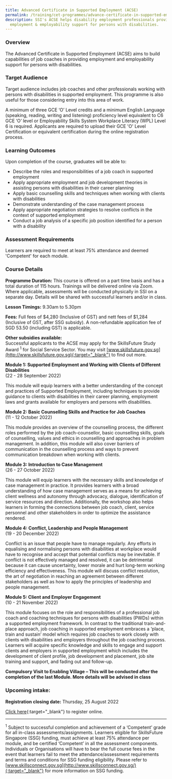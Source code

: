 ```yaml
---
title: Advanced Certificate in Supported Employment (ACSE)
permalink: /training/cet-programmes/advance-certificate-in-supported-employment/
description: SSI's ACSE helps disability employment professionals provide better
  employment & employability support for persons with disabilities.
---
```

### Overview

The Advanced Certificate in Supported Employment (ACSE) aims to build capabilities of job coaches in providing employment and employability support for persons with disabilities.

### Target Audience

Target audience includes job coaches and other professionals working with persons with disabilities in supported employment. This programme is also useful for those considering entry into this area of work. 
  
A minimum of three GCE ‘O’ Level credits and a minimum English Language (speaking, reading, writing and listening) proficiency level equivalent to C6 GCE ‘O’ level or Employability Skills System Workplace Literacy (WPL) Level 6 is required. Applicants are required to upload their GCE 'O' Level Certification or equivalent certification during the online registration process.

### Learning Outcomes

Upon completion of the course, graduates will be able to:

*   Describe the roles and responsibilities of a job coach in supported employment
*   Apply appropriate employment and job development theories in assisting persons with disabilities in their career planning
*   Apply basic counselling skills and techniques when working with clients with disabilities
*   Demonstrate understanding of the case management process
*   Apply appropriate negotiation strategies to resolve conflicts in the context of supported employment
*   Conduct a job analysis of a specific job position identified for a person with a disability

### Assessment Requirements

Learners are required to meet at least 75% attendance and deemed 'Competent' for each module.

### Course Details

**Programme Duration:** This course is offered on a part time basis and has a total duration of 115 hours.  Trainings will be delivered online via Zoom. Where applicable, assessments will be conducted physically in SSI on a separate day. Details will be shared with successful learners and/or in class.

**Lesson Timings:**  9.30am to 5.30pm

**Fees:** Full fees of $4,280 (Inclusive of GST) and nett fees of $1,284 (Inclusive of GST, after SSG subsidy). A non-refundable application fee of SGD 53.50 (including GST) is applicable.  
  
**Other subsidies available:**  
Successful applicants to the ACSE may apply for the SkillsFuture Study Award <sup>1</sup> for Social Service Sector. You may visit [www.skillsfuture.gov.sg](http://www.skillsfuture.gov.sg){:target="_blank"}    to find out more.  
  
**Module 1: Supported Employment and Working with Clients of Different Disabilities**  
(22 - 28 September 2022)

This module will equip learners with a better understanding of the concept and practices of Supported Employment, including techniques to provide guidance to clients with disabilities in their career planning, employment laws and grants available for employers and persons with disabilities.  
  
**Module 2: Basic Counselling Skills and Practice for Job Coaches**  
(11 - 12 October 2022)

This module provides an overview of the counselling process, the different roles performed by the job coach-counsellor, basic counselling skills, goals of counselling, values and ethics in counselling and approaches in problem management.  In addition, this module will also cover barriers of communication in the counselling process and ways to prevent communication breakdown when working with clients.   
  
**Module 3: Introduction to Case Management**  
 (26 - 27 October 2022)
	
This module will equip learners with the necessary skills and knowledge of case management in practice. It provides learners with a broad understanding of how case management serves as a means for achieving client wellness and autonomy through advocacy, dialogue, identification of service resources and direction. Additionally, the workshop also helps learners in forming the connections between job coach, client, service personnel and other stakeholders in order to optimize the assistance rendered.  
  
**Module 4: Conflict, Leadership and People Management**  
(19 - 20 December 2022)

Conflict is an issue that people have to manage regularly. Any efforts in equalising and normalising persons with disabilities at workplace would have to recognise and accept that potential conflicts may be inevitable. If conflict is not effectively managed and resolved, it can be detrimental because it can cause uncertainty, lower morale and hurt long-term working efficiency and effectiveness. This module will discuss conflict resolution, the art of negotiation in reaching an agreement between different stakeholders as well as how to apply the principles of leadership and people management. 
  
**Module 5: Client and Employer Engagement**  
(10 - 21 November 2022)

This module focuses on the role and responsibilities of a professional job coach and coaching techniques for persons with disabilities (PWDs) within a supported employment framework. In contrast to the traditional train-and-place approach, job coaching in supported employment embraces a ‘place, train and sustain’ model which requires job coaches to work closely with clients with disabilities and employers throughout the job coaching process. Learners will acquire specific knowledge and skills to engage and support clients and employers in supported employment which includes the development of client profile, job development and placement, job site training and support, and fading out and follow-up.  
  
**Compulsory Visit to Enabling Village – This will be conducted after the completion of the last Module. More details will be advised in class**

### **Upcoming intake:**

**Registration closing date:** Thursday, 25 August 2022

[Click here](https://iltms.ssi.gov.sg/registration/#/Course?coursecode=SDIS8){:target="_blank"} to register online.

----------

<sup>1</sup> Subject to successful completion and achievement of a ‘Competent’ grade for all in-class assessments/assignments. Learners eligible for SkillsFuture Singapore (SSG) funding, must achieve at least 75% attendance per module, and be certified ‘Competent’ in all the assessment components. Individuals or Organisations will have to bear the full course fees in the event that learners fail to meet the attendance/assessment requirements and terms and conditions for SSG funding eligibility. Please refer to [www.skillsconnect.gov.sg](http://www.skillsconnect.gov.sg/){:target="_blank"}    for more information on SSG funding.

  
